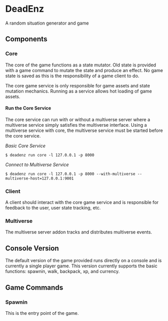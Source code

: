 # DeadEnz
A random situation generator and game

## Components

### Core
The core of the game functions as a state mutator. Old state is provided with a game command
to mutate the state and produce an effect. No game state is saved as this is the responsibility
of a game client to do.

The core game service is only responsible for game assets and state mutation mechanics. Running
as a service allows hot loading of game assets.

#### Run the Core Service

The core service can run with or without a multiverse server where a multiverse service simply
satisfies the multiverse interface. Using a multiverse service with core, the multiverse service
must be started before the core service.

*Basic Core Service*

```
$ deadenz run core -l 127.0.0.1 -p 8000
```

*Connect to Multiverse Service*

```
$ deadenz run core -l 127.0.0.1 -p 8000 --with-multiverse --multiverse-host=127.0.0.1:9001
```

### Client
A client should interact with the core game service and is responsible for feedback to the user,
user state tracking, etc.

### Multiverse
The multiverse server addon tracks and distributes multiverse events.

## Console Version
The default version of the game provided runs directly on a console and is currently
a single player game. This version currently supports the basic functions: spawnin,
walk, backpack, xp, and currency.

## Game Commands

### Spawnin
This is the entry point of the game.
